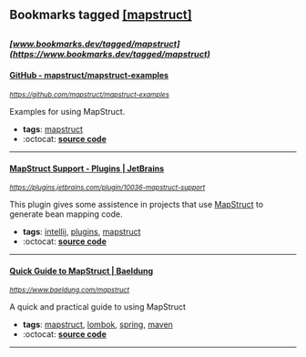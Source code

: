 ## Bookmarks tagged [[mapstruct]](https://www.bookmarks.dev/search?q=[mapstruct])

_<sup><sup>[www.bookmarks.dev/tagged/mapstruct](https://www.bookmarks.dev/tagged/mapstruct)</sup></sup>_
---
#### [GitHub - mapstruct/mapstruct-examples](https://github.com/mapstruct/mapstruct-examples)
_<sup>https://github.com/mapstruct/mapstruct-examples</sup>_

Examples for using MapStruct. 
* **tags**: [mapstruct](../tagged/mapstruct.md)
* :octocat: **[source code](https://github.com/mapstruct/mapstruct-examples)**
---
#### [MapStruct Support - Plugins | JetBrains](https://plugins.jetbrains.com/plugin/10036-mapstruct-support)
_<sup>https://plugins.jetbrains.com/plugin/10036-mapstruct-support</sup>_

This plugin gives some assistence in projects that use [MapStruct](http://mapstruct.org/) to generate bean mapping code.
* **tags**: [intellij](../tagged/intellij.md), [plugins](../tagged/plugins.md), [mapstruct](../tagged/mapstruct.md)
* :octocat: **[source code](https://github.com/mapstruct/mapstruct-idea)**
---
#### [Quick Guide to MapStruct | Baeldung](https://www.baeldung.com/mapstruct)
_<sup>https://www.baeldung.com/mapstruct</sup>_

A quick and practical guide to using MapStruct
* **tags**: [mapstruct](../tagged/mapstruct.md), [lombok](../tagged/lombok.md), [spring](../tagged/spring.md), [maven](../tagged/maven.md)
* :octocat: **[source code](https://github.com/eugenp/tutorials/tree/master/mapstruct)**
---
